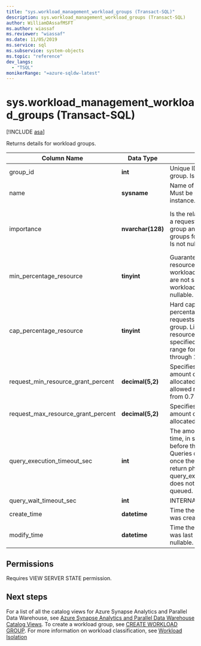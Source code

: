```yaml
---
title: "sys.workload_management_workload_groups (Transact-SQL)"
description: sys.workload_management_workload_groups (Transact-SQL)
author: WilliamDAssafMSFT
ms.author: wiassaf
ms.reviewer: "wiassaf"
ms.date: 11/05/2019
ms.service: sql
ms.subservice: system-objects
ms.topic: "reference"
dev_langs:
  - "TSQL"
monikerRange: "=azure-sqldw-latest"
---
```

# sys.workload_management_workload_groups (Transact-SQL)

[!INCLUDE [asa](../../includes/applies-to-version/asa.md)]

 Returns details for workload groups.  
  
|Column Name|Data Type|Description|Range|  
|-----------------|---------------|-----------------|-----------|
|group_id|**int**|Unique ID of the workload group. Is not nullable.||
|name|**sysname**|Name of the workload group. Must be unique to the instance.  Is not nullable.||
|importance|**nvarchar(128)**|Is the relative importance of a request in this workload group and across workload groups for shared resources. Is not nullable.|low, below_normal, normal (default), above_normal, high|
|min_percentage_resource|**tinyint**|Guaranteed amount of resources for requests in the workload group. Resources are not shared with other workload groups. Is not nullable.||
|cap_percentage_resource|**tinyint**|Hard cap on the resource percentage allocation for requests in the workload group. Limits the maximum resources allocated to the specified level. The allowed range for value is from 1 through 100.||
|request_min_resource_grant_percent|**decimal(5,2)**|Specifies the minimum amount of resources allocated to a request. The allowed range for value is from 0.75 to 100.||
|request_max_resource_grant_percent |**decimal(5,2)**|Specifies the maximum amount of resources allocated to a request.||
|query_execution_timeout_sec|**int**|The amount of execution time, in seconds, allowed before the query is canceled.  Queries cannot be canceled once they have reached the return phase of execution.  query_execution_timeout_sec does not include time spent queued.|
|query_wait_timeout_sec|**int**|INTERNAL||
|create_time|**datetime**|Time the workload group was created. Is not nullable.||
modify_time|**datetime**|Time the workload group was last modified. Is not nullable.||
  
## Permissions

Requires VIEW SERVER STATE permission.

## Next steps

 For a list of all the catalog views for Azure Synapse Analytics and Parallel Data Warehouse, see [Azure Synapse Analytics and Parallel Data Warehouse Catalog Views](../../relational-databases/system-catalog-views/sql-data-warehouse-and-parallel-data-warehouse-catalog-views.md). To create a workload group, see [CREATE WORKLOAD GROUP](../../t-sql/statements/create-workload-group-transact-sql.md). For more information on workload classification, see [Workload Isolation](/azure/sql-data-warehouse/sql-data-warehouse-workload-isolation)
